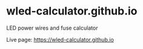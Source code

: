 # wled-calculator.github.io
LED power wires and fuse calculator

Live page: https://wled-calculator.github.io
